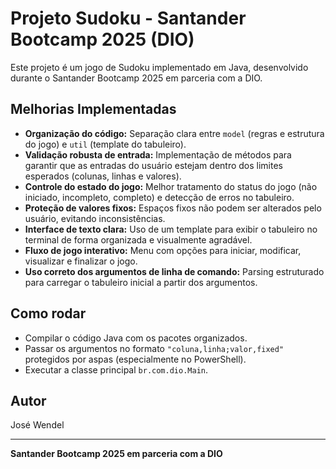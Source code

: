 # Projeto Sudoku - Santander Bootcamp 2025 (DIO)

Este projeto é um jogo de Sudoku implementado em Java, desenvolvido durante o Santander Bootcamp 2025 em parceria com a DIO.

## Melhorias Implementadas

- **Organização do código:** Separação clara entre `model` (regras e estrutura do jogo) e `util` (template do tabuleiro).
- **Validação robusta de entrada:** Implementação de métodos para garantir que as entradas do usuário estejam dentro dos limites esperados (colunas, linhas e valores).
- **Controle do estado do jogo:** Melhor tratamento do status do jogo (não iniciado, incompleto, completo) e detecção de erros no tabuleiro.
- **Proteção de valores fixos:** Espaços fixos não podem ser alterados pelo usuário, evitando inconsistências.
- **Interface de texto clara:** Uso de um template para exibir o tabuleiro no terminal de forma organizada e visualmente agradável.
- **Fluxo de jogo interativo:** Menu com opções para iniciar, modificar, visualizar e finalizar o jogo.
- **Uso correto dos argumentos de linha de comando:** Parsing estruturado para carregar o tabuleiro inicial a partir dos argumentos.

## Como rodar

- Compilar o código Java com os pacotes organizados.
- Passar os argumentos no formato `"coluna,linha;valor,fixed"` protegidos por aspas (especialmente no PowerShell).
- Executar a classe principal `br.com.dio.Main`.

## Autor

José Wendel

---

**Santander Bootcamp 2025 em parceria com a DIO**

